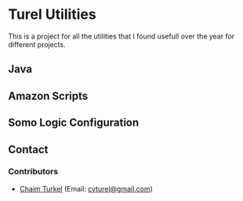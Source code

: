 # Turel Utilities

This is a project for all the utilities that I found usefull over the year for different projects.

## Java

## Amazon Scripts

## Somo Logic Configuration



## Contact
### Contributors
* [Chaim Turkel](chaimturkel.wordpress.com) (Email: cyturel@gmail.com)